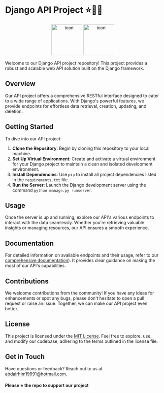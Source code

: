 # Django API Project ⭐👨‍💻


<p align="center">
<img src="https://techstack-generator.vercel.app/python-icon.svg" alt="icon" width="100" height="100" />
<img src="https://techstack-generator.vercel.app/django-icon.svg" alt="icon" width="100" height="100" />
</p>


Welcome to our Django API project repository! This project provides a robust and scalable web API solution built on the Django framework.

## Overview

Our API project offers a comprehensive RESTful interface designed to cater to a wide range of applications. With Django's powerful features, we provide endpoints for effortless data retrieval, creation, updating, and deletion.

## Getting Started

To dive into our API project:

1. **Clone the Repository**: Begin by cloning this repository to your local machine.
2. **Set Up Virtual Environment**: Create and activate a virtual environment for your Django project to maintain a clean and isolated development environment.
3. **Install Dependencies**: Use `pip` to install all project dependencies listed in the `requirements.txt` file.
4. **Run the Server**: Launch the Django development server using the command `python manage.py runserver`.

## Usage

Once the server is up and running, explore our API's various endpoints to interact with the data seamlessly. Whether you're retrieving valuable insights or managing resources, our API ensures a smooth experience.

## Documentation

For detailed information on available endpoints and their usage, refer to our [comprehensive documentation](https://www.django-rest-framework.org/)). It provides clear guidance on making the most of our API's capabilities.

## Contributions

We welcome contributions from the community! If you have any ideas for enhancements or spot any bugs, please don't hesitate to open a pull request or raise an issue. Together, we can make our API project even better.

## License

This project is licensed under the [MIT License](LICENSE). Feel free to explore, use, and modify our codebase, adhering to the terms outlined in the license file.

## Get in Touch

Have questions or feedback? Reach out to us at abdalrhim19991@hotmail.com.


####  Please ⭐ the repo to support our project 

